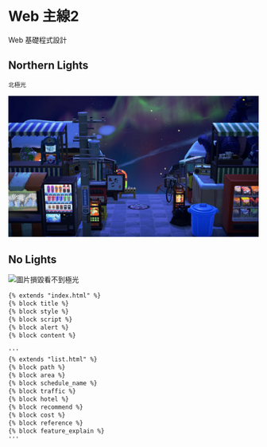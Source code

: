 # Web 主線2
Web 基礎程式設計
## Northern Lights
```bash
北極光
```
![北極光](./image/acnh_northernlight.jpg)
## No Lights
![圖片損毀看不到極光]()

    {% extends "index.html" %}
    {% block title %}
    {% block style %}
    {% block script %}
    {% block alert %}
    {% block content %}

    '''
    {% extends "list.html" %}
    {% block path %}
    {% block area %}
    {% block schedule_name %}
    {% block traffic %}
    {% block hotel %}
    {% block recommend %}
    {% block cost %}
    {% block reference %}
    {% block feature_explain %}
    '''
